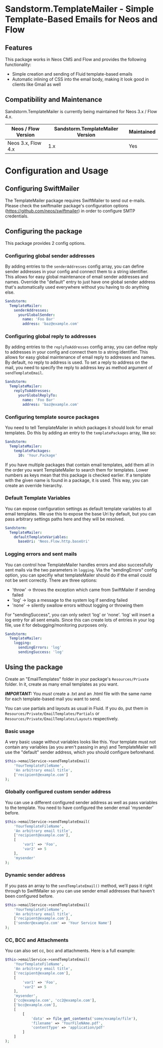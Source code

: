 # Sandstorm.TemplateMailer - Simple Template-Based Emails for Neos and Flow

## Features
This package works in Neos CMS and Flow and provides the following functionality:

* Simple creation and sending of Fluid template-based emails
* Automatic inlining of CSS into the email body, making it look good in clients like Gmail as well

## Compatibility and Maintenance
Sandstorm.TemplateMailer is currently being maintained for Neos 3.x / Flow 4.x.

| Neos / Flow Version        | Sandstorm.TemplateMailer Version | Maintained |
|----------------------------|----------------------------------|------------|
| Neos 3.x, Flow 4.x         | 1.x                              | Yes        |

# Configuration and Usage

## Configuring SwiftMailer
The TemplateMailer package requires SwiftMailer to send out e-mails. Please check the swiftmailer package's
configuration options (https://github.com/neos/swiftmailer) in order to configure SMTP credentials.

## Configuring the package
This package provides 2 config options.

### Configuring global sender addresses
By adding entries to the `senderAddresses` config array, you can define sender addresses
in your config and connect them to a string identifier. This allows for easy global maintenance
of email sender addresses and names. Override the "default" entry to just have one global
sender address that's automatically used everywhere without you having to do anything else.
```YAML
Sandstorm:
  TemplateMailer:
    senderAddresses:
      yourGlobalSender:
        name: 'Foo Bar'
        address: 'baz@example.com'
```

### Configuring global reply to addresses
By adding entries to the `replyToAddresses` config array, you can define reply to addresses
in your config and connect them to a string identifier. This allows for easy global maintenance
of email reply to addresses and names. By default, no reply to address is used. To set a reply to address
on the mail, you need to specify the reply to address key as method argument of `sendTemplateEmail`.
```YAML
Sandstorm:
  TemplateMailer:
    replyToAddresses:
      yourGlobalReplyTo:
        name: 'Foo Bar'
        address: 'baz@example.com'
```

### Configuring template source packages
You need to tell TemplateMailer in which packages it should look for email templates. Do this by adding an
entry to the `templatePackages` array, like so:
```YAML
Sandstorm:
  TemplateMailer:
    templatePackages:
      10: 'Your.Package'
```
If you have multiple packages that contain email templates, add them all in the order you want TemplateMailer
to search them for templates. Lower numbers as keys mean that this package is checked earlier. If a template
with the given name is found in a package, it is used. This way, you can create an override hierarchy.

### Default Template Variables
You can expose configuration settings as default template variables to all email templates. We use this to
expose the base Uri by default, but you can pass arbitrary settings paths here and they will be resolved.
```YAML
Sandstorm:
  TemplateMailer:
    defaultTemplateVariables:
      baseUri: 'Neos.Flow.http.baseUri'
```

### Logging errors and sent mails
You can control how TemplateMailer handles errors and also successfully sent mails via the two parameters in `logging`.
Via the "sendingErrors" config option, you can specifiy what templateMailer should do if the email could not be sent correctly. 
There are three options:
* 'throw' -> throws the exception which came from SwiftMailer if sending failed
* 'log' -> logs a message to the system log if sending failed
* 'none' -> silently swallow errors without logging or throwing them

For "sendingSuccess", you can only select 'log' or 'none'. 'log' will insert a log entry for all sent emails.
Since this can create lots of entries in your log file, use it for debugging/monitoring purposes only.
```YAML
Sandstorm:
  TemplateMailer:
    logging:
      sendingErrors: 'log'
      sendingSuccess: 'log'
```
      
## Using the package
Create an "EmailTemplates" folder in your package's `Resources/Private` folder. In it, create as many email templates as
you want. 

***IMPORTANT:*** You _must_ create a .txt and an .html file with the same name for each template-based mail you want to send.

You can use partials and layouts as usual in Fluid. If you do, put them in `Resources/Private/EmailTemplates/Partials`
or `Resources/Private/EmailTemplates/Layouts` respectively.

### Basic usage
A very basic usage without variables looks like this. Your template must not contain any variables (as you aren't passing in any)
and TemplateMailer will use the "default" sender address, which you should configure beforehand.
```PHP
$this->emailService->sendTemplateEmail(
    'YourTemplateFileName',
    'An arbitrary email title',
    ['recipient@example.com']
);
```

### Globally configured custom sender address
You can use a different configured sender address as well as pass variables to the template. 
You need to have configured the sender email 'mysender' before.
```PHP
$this->emailService->sendTemplateEmail(
    'YourTemplateFileName',
    'An arbitrary email title',
    ['recipient@example.com'],
    [
        'var1' => 'Foo',
        'var2' => 5
    ],
    'mysender'
);
```

### Dynamic sender address
If you pass an array to the `sendTemplateEmail()` method, we'll pass it right through to SwiftMailer so you can 
use sender email addresses that haven't been configured before.
```PHP
$this->emailService->sendTemplateEmail(
    'YourTemplateFileName',
    'An arbitrary email title',
    ['recipient@example.com'],
    ['sender@example.com' => 'Your Service Name']
);
```

### CC, BCC and Attachments
You can also set cc, bcc and attachments. Here is a full example:
```PHP
$this->emailService->sendTemplateEmail(
    'YourTemplateFileName',
    'An arbitrary email title',
    ['recipient@example.com'],
    [
        'var1' => 'Foo',
        'var2' => 5
    ],
    'mysender',
    ['cc@example.com', 'cc2@example.com'],
    ['bcc@example.com'],
    [
        [
            'data' => file_get_contents('some/example/file'),
            'filename' => 'YourFileNAme.pdf',
            'contentType' => 'application/pdf'
        ]
    ]
);
```
